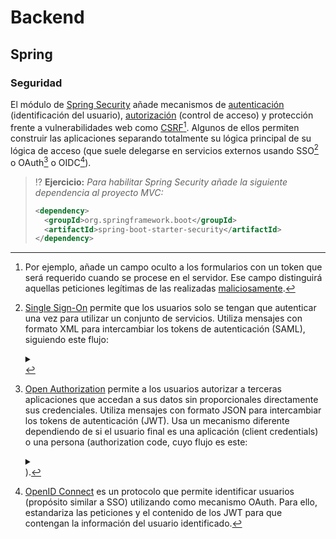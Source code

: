 # Backend

## Spring

### Seguridad

El módulo de [Spring Security](https://docs.spring.io/spring-security/reference/index.html) añade mecanismos de [autenticación](https://docs.spring.io/spring-security/reference/servlet/authentication/index.html) (identificación del usuario), [autorización](https://docs.spring.io/spring-security/reference/servlet/authorization/index.html) (control de acceso) y protección frente a vulnerabilidades web como [CSRF](../../tema5/js/vulnerabilidades-csrf.html)[^1]. Algunos de ellos permiten construir las aplicaciones separando totalmente su lógica principal de su lógica de acceso (que suele delegarse en servicios externos usando SSO[^2] o OAuth[^3] o OIDC[^4]).

> ⁉️ **Ejercicio:** _Para habilitar Spring Security añade la siguiente dependencia al proyecto MVC:_
> ```xml
> <dependency>
>   <groupId>org.springframework.boot</groupId>
>   <artifactId>spring-boot-starter-security</artifactId>
> </dependency>
> ```

[^1]: Por ejemplo, añade un campo oculto a los formularios con un token que será requerido cuando se procese en el servidor. Ese campo distinguirá aquellas peticiones legítimas de las realizadas [maliciosamente](../../tema5/js/vulnerabilidades-csrf.html#token).

[^2]: [Single Sign-On](https://es.wikipedia.org/wiki/Single_Sign-On) permite que los usuarios solo se tengan que autenticar una vez para utilizar un conjunto de servicios. Utiliza mensajes con formato XML para intercambiar los tokens de autenticación (SAML), siguiendo este flujo: <details><summary><i class="fa fa-picture-o" aria-hidden="true"></i></summary><br><object type="image/svg+xml" data="./files/img/sso.excalidraw.svg" width="100%"></object><br></details>

[^3]: [Open Authorization](https://es.wikipedia.org/wiki/OAuth) permite a los usuarios autorizar a terceras aplicaciones que accedan a sus datos sin proporcionales directamente sus credenciales. Utiliza mensajes con formato JSON para intercambiar los tokens de autenticación (JWT). Usa un mecanismo diferente dependiendo de si el usuario final es una aplicación (client credentials) o una persona (authorization code, cuyo flujo es este: <details><summary><i class="fa fa-picture-o" aria-hidden="true"></i></summary><br><object type="image/svg+xml" data="./files/img/oauth.excalidraw.svg" width="100%"></object><br></details>).

[^4]: [OpenID Connect](https://openid.net/connect/faq/) es un protocolo que permite identificar usuarios (propósito similar a SSO) utilizando como mecanismo OAuth. Para ello, estandariza las peticiones y el contenido de los JWT para que contengan la información del usuario identificado.
